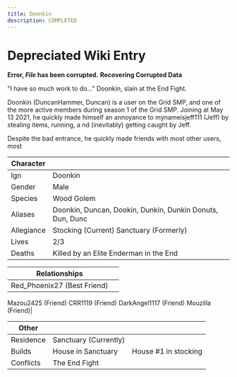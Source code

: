 ```yaml
---
title: Doonkin
description: COMPLETED
---
```

# Depreciated Wiki Entry
**Error, _File_ has been corrupted.**
**Recovering Corrupted Data**

"I have so much work to do..."
Doonkin, slain at the End Fight.


Doonkin (DuncanHammer, Duncan) is a user on the Grid SMP, and one of the more 
active members during season 1 of the Grid SMP. 
Joining at May 13 2021, he quickly made himself an 
annoyance to mynameisjeff111 (Jeff) by stealing items, running, a
nd (inevitably) getting caught by Jeff.

Despite the bad entrance, he quickly made friends 
with most other users, most

| Character   | |
|---------|--------|
|   Ign   | Doonkin |
| Gender | Male |
| Species | Wood Golem |
| Aliases | Doonkin, Duncan, Dookin, Dunkin, Dunkin Donuts, Dun, Dunc|
| Allegiance | Stocking (Current) Sanctuary (Formerly) |
| Lives | 2/3 |
| Deaths | Killed by an Elite Enderman in the End |

| Relationships | |
|-|-|  
|Red_Phoenix27 (Best Friend) 
Mazou2425 (Friend)
CRR1119 (Friend)
DarkAngel1117 (Friend)
Mouzilla (Friend)|

|Other| | |
|-|-|-|
|Residence| Sanctuary (Currently) |
| Builds | House in Sanctuary| House #1 in stocking|
|Conflicts| The End Fight| |